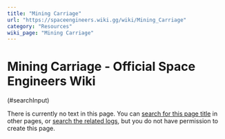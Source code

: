 ```yaml
---
title: "Mining Carriage"
url: "https://spaceengineers.wiki.gg/wiki/Mining_Carriage"
category: "Resources"
wiki_page: "Mining Carriage"
---
```


# Mining Carriage - Official Space Engineers Wiki

(#searchInput)

There is currently no text in this page. You can [search for this page title](https://spaceengineers.wiki.gg/wiki/Special:Search/Mining_Carriage "Special:Search/Mining Carriage") in other pages, or [search the related logs](https://spaceengineers.wiki.gg/wiki/Special:Log?page=Mining_Carriage), but you do not have permission to create this page.